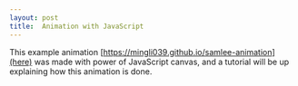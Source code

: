 ```yaml
---
layout: post
title:  Animation with JavaScript
---
```

This example animation [https://mingli039.github.io/samlee-animation](here) was made with power of JavaScript canvas, and a tutorial will be up explaining how this animation is done.

